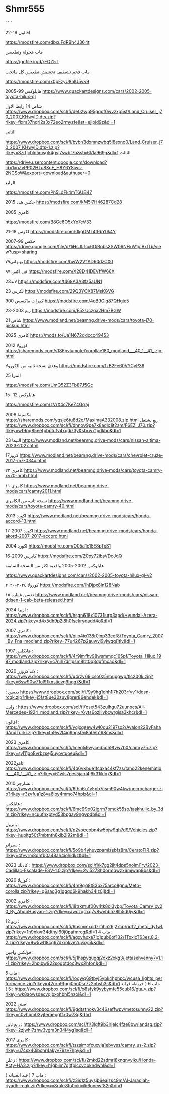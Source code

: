 # Shmr555
'
'
'

افالون 19-22 

https://modsfire.com/dbxuFdRBh4J364t


ماب هجولة وتطعيس

https://gofile.io/d/rEQZ5T

ماب فخم تشطيف تخشيش تطعيس كل ماتحب


https://modsfire.com/x0pFzyU8nlU5vk9



هايلوكس 99-2005
https://www.quackartdesigns.com/cars/2002-2005-toyota-hilux-gl


شاص 14
رابط الاول 
https://www.dropbox.com/scl/fi/de02wp95gqpf0wvzxg5st/Land_Cruiser_j70_2007_KHwylD.dts.zip?rlkey=fixm37hqri2s3x72eo2rmyzfe&st=ejipid9z&dl=1

الثاني

https://www.dropbox.com/scl/fi/bybn3dxmnzwbq5l8exno0/Land_Cruiser_j70_2007_KHwylD.dts-1.zip?rlkey=8zrtjcbln5msg54gvj7swbf7b&st=6k1a969g&dl=1
الثالث

https://drive.usercontent.google.com/download?id=1xqZvPP02HTu8XoE_H8Y6Y8iws-2NCSoW&export=download&authuser=0

الرابع

https://modsfire.com/Ph5LdFk4mT6UB47


جكس هدد 2015 
https://modsfire.com/kM5i7H46287Cd28





كامري 2005

https://modsfire.com/B8Ge6O5xYx7cV33


لكزس 18-21
https://modsfire.com/0kg0Mz4tRbY0k4Y

جكس 99-2007
https://drive.google.com/file/d/1iHsJfJcx6OjBpbsXSW06NFkW1pIBxlTb/view?usp=sharing

بهبهاني٧٩
https://modsfire.com/bwW2V1AD60dzCX0

في اكس ٩٧
https://modsfire.com/X28D41DEVffW66X


لاند23
https://modsfire.com/t468A3A3fz5aUN1

لكزس 23
https://modsfire.com/29Q3YCX87MsKGVG

كفرات ماكسس 900
https://modsfire.com/4oB9GIg87QHgie5

ربع 2003-23
https://modsfire.com/E52Uczqa2Hm7BGW

شاص 21
https://www.modland.net/beamng.drive-mods/cars/toyota-j70-pickup.html


كامري 2025
https://mods.to/Ua1N672ddccc49453

كورولا 2012
https://sharemods.com/s186pvlumote/corollae180_modland___40_1__41_.zip.html

وهذي نسخة ثانيه من الكورولا 
https://modsfire.com/1zB2Fe60VYCyP36


النترا 25

https://modsfire.com/UmQ52Z3Fb87J5Gc

هايلوكس 12 -15

https://modsfire.com/zVrX4c7KeZ4Gqaj

مكسيما 2008
https://sharemods.com/yqsje6tu8d2q/MaximaA332008.zip.html
ربع يشتغل
https://www.dropbox.com/scl/fi/dhnov9pe7k8adlx1it2am/F6EZ_J70.zip?rlkey=wf9pq85eefpbptufv4xqdiz3y&st=w71pdkbo&dl=1


التيما 23
https://www.modland.net/beamng.drive-mods/cars/nissan-altima-2023-2027.html

كروز17
https://www.modland.net/beamng.drive-mods/cars/chevrolet-cruze-2017-m7-034x.html

كامري ٢٣
https://www.modland.net/beamng.drive-mods/cars/toyota-camry-xv70-arab.html

كامري ١١ 
https://www.modland.net/beamng.drive-mods/cars/camry2011.html

نسخة ثانيه من الكامري 
https://www.modland.net/beamng.drive-mods/cars/toyota-camry-40.html

اكورد 2013
https://www.modland.net/beamng.drive-mods/cars/honda-accord-13.html

اكورد 2007-17
https://www.modland.net/beamng.drive-mods/cars/honda-akord-2007-2017-accord.html


اكورد 2004
https://modsfire.com/O05a1e15E8pTxS1

كابرس 2009-16
https://modsfire.com/20py72ibsVDoJqQ

هايلوكس 2002-2005 واقعية اكثر من النسخة السابقة 

https://www.quackartdesigns.com/cars/2002-2005-toyota-hilux-gl-v2

كورولا ٢٠٢٤-٢٠٢٠
https://modsfire.com/lhDjpx8ln128Nab

ددسن غمارة ١٥
https://www.modland.net/beamng.drive-mods/cars/nissan-ddsen-1-cab-beta-released.html

ازيرا 2024 :
https://www.dropbox.com/scl/fi/hsgn618x10731iurp3apd/Hyundai-Azera-2024.zip?rlkey=d4x5dh9p2i8h0fsckrydadd4o&dl=1

كامري 2007 :
https://www.dropbox.com/scl/fi/qiip4io138r0jnp33cef8/Toyota_Camry_2007_By_Fna_modland.zip?rlkey=77u4267p2auwyi9vjwqqj1tly&dl=1

هايكلس 1997 :
https://www.dropbox.com/scl/fi/4r9jmfhy98wsmmqc165pf/Toyota_Hilux_1997_modland.zip?rlkey=c7nih7dr1psm8bt0q3dgfmcao&dl=1


لاند كروزر 2020 :
https://www.dropbox.com/scl/fi/u4rzv69icso0z5nbupgwp/tlc200k.zip?rlkey=6sw90w71ol91knsticvq9hqq7&dl=1

ددسن ؛
https://www.dropbox.com/scl/fi/9y9hg1dhh1i7h203rfvv1/ddsn-rcqk.zip?rlkey=j5fst8ue30zuv8prer86ehdek&dl=1

وايت :
https://www.dropbox.com/scl/fi/oset543zulhgu72uunocs/Ali-Mercedes-1924_modland.zip?rlkey=r6yts6ozjliybcwrgisa3khcr&dl=1

افالون :
https://www.dropbox.com/scl/fi/ygjxgsew4wl0du2197sx2/Avalon22ByFahadAndTurki.zip?rlkey=tn9w2l4iq9hqs0n8a0eb168ms&dl=1

كامري 2023 :
https://www.dropbox.com/scl/fi/lmeq59wyced5dh9tvw7b0/camry75.zip?rlkey=syl11go8vrbzsej5uyovtuoeu&dl=1

تاهو2022:
https://www.dropbox.com/scl/fi/4q6vxbue1fcaxa44kf7zs/taho22kenemation___40_1__41_.zip?rlkey=61wls7pes5janl4j6k31iklq7&dl=1

تشارجر 2010 :
https://www.dropbox.com/scl/fi/6thn6u1v5pb7csm90w4kw/necrocharger.zip?rlkey=r3zvfua1z8va6ipy4mmo74hpb&dl=1

هايلكس :
https://www.dropbox.com/scl/fi/6mc99o02igrm7bmdk55so/taskhulix_by_3dm.zip?rlkey=ncuufnxptyd53bpgav9ngypdb&dl=1

باترول :
https://www.dropbox.com/scl/fi/p2voeeobn4w5pjw9qh7d9/Vehicles.zip?rlkey=hupitg50t7mbtnth8kib2i92m&dl=1

سيراتو :
https://www.dropbox.com/scl/fi/5o9b4yhuyzpamlzsbfz8m/CeratoFIR.zip?rlkey=4fvvrm8dhfb0a48ah4iohidkz&dl=1


كادلك 2023 :
https://www.dropbox.com/scl/fi/k7gg2jlt4dps5nolml1ry/2023-Cadillac-Escalade-ESV-1.0.zip?rlkey=2vi5278h0ormqwzx6mjwap9bs&dl=1

كوريلا 2020 :
https://www.dropbox.com/scl/fi/4m9gq8t83bx75arco8gnu/Meto-corolla.zip?rlkey=q6sag3g1ggqd6k9hakh34lz0j&dl=1

كامري 2002 :
https://www.dropbox.com/scl/fi/l8trkmuf00v4tk8di3ybp/Toyota_Camry_xv20_By_AbdoHusyan-1.zip?rlkey=awczqdxg7v8wehbhz8lh5d0jy&dl=1



ريو 12 :
https://www.dropbox.com/scl/fi/6bsmmxodzrfihn26j27cp/rio12_meto_dyfwl.zip?rlkey=1h9nkvr34dthyl60j0pafmrcg&dl=1
ماب 4 :
https://www.dropbox.com/scl/fi/agxvhoxe7ic1pub6of132/1ToxicT63es.8.2-2.zip?rlkey=9w5wl18cg67dxrokve2uyxy5k&dl=1

فولكس واجين :
https://www.dropbox.com/scl/fi/5j1hspyqugqj2oxz2xkg3/jettasehvenny7v1.1-1.zip?rlkey=2hpibw922sogbtdoc3wx2hfon&dl=1

ماب 5 :
https://www.dropbox.com/scl/fi/rogwq69tbyj5ybk4hphpc/wcusa_lights_performance.zip?rlkey=42orn9fpgj0ho0sr7z2nbsh3s&dl=1
ماب 6 ( خريطه قراند 5 ) :
https://www.dropbox.com/scl/fi/x8sfyk9yybymfe55cub16/gta_v.zip?rlkey=wk8aowsdecvqjbxohbhl5nzol&dl=1


صني 2022:
https://www.dropbox.com/scl/fi/9gdtstnokv3c46seffwpv/metosunny22.zip?rlkey=c0vhbm03yjteraepgffx0w73q&dl=1

ربع ثاني :
https://www.dropbox.com/scl/fi/3lgft9b3lrjelc4fze8bw/landsg.zip?rlkey=2zjwhl7zhw3ygm3n34i4yg1sq&dl=1

كامري 2017 :
https://www.dropbox.com/scl/fi/tszsimpfxuxvja1ebvyss/camry_us-2.zip?rlkey=u74sx40ibchr4akyv79zv7hpy&dl=1

زعلن :
https://www.dropbox.com/scl/fi/2mkd22sdmrj8xnqnvylku/Honda-Acty-HA3.zip?rlkey=h1gbiim7gitfpiccvcbkndwhl&dl=1

ماب 7 ( قيد الصيانه ) :
https://www.dropbox.com/scl/fi/z3is1z5uysjb6eajzs49m/Al-Jaradiah-riyadh-rcqk.zip?rlkey=x8rukr8tu0okixib6onewf82n&dl=1


